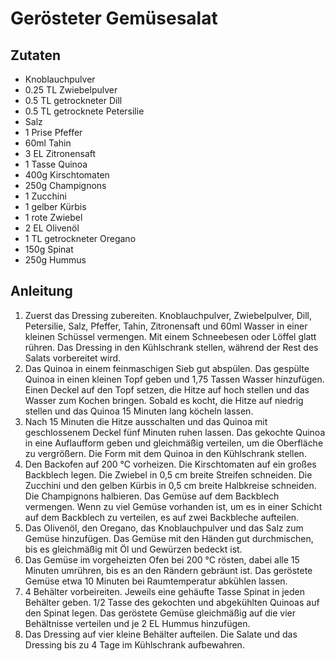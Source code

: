 # Gerösteter Gemüsesalat
## Zutaten
- Knoblauchpulver
- 0.25 TL Zwiebelpulver
- 0.5 TL getrockneter Dill
- 0.5 TL getrocknete Petersilie
- Salz
- 1 Prise Pfeffer
- 60ml Tahin
- 3 EL Zitronensaft
- 1 Tasse Quinoa
- 400g Kirschtomaten
- 250g Champignons
- 1 Zucchini
- 1 gelber Kürbis
- 1 rote Zwiebel
- 2 EL Olivenöl
- 1 TL getrockneter Oregano
- 150g Spinat
- 250g Hummus

## Anleitung
1. Zuerst das Dressing zubereiten. Knoblauchpulver, Zwiebelpulver, Dill, Petersilie, Salz, Pfeffer, Tahin, Zitronensaft und 60ml Wasser in einer kleinen Schüssel vermengen. Mit einem Schneebesen oder Löffel glatt rühren. Das Dressing in den Kühlschrank stellen, während der Rest des Salats vorbereitet wird.
2. Das Quinoa in einem feinmaschigen Sieb gut abspülen. Das gespülte Quinoa in einen kleinen Topf geben und 1,75 Tassen Wasser hinzufügen. Einen Deckel auf den Topf setzen, die Hitze auf hoch stellen und das Wasser zum Kochen bringen. Sobald es kocht, die Hitze auf niedrig stellen und das Quinoa 15 Minuten lang köcheln lassen.
3. Nach 15 Minuten die Hitze ausschalten und das Quinoa mit geschlossenem Deckel fünf Minuten ruhen lassen. Das gekochte Quinoa in eine Auflaufform geben und gleichmäßig verteilen, um die Oberfläche zu vergrößern. Die Form mit dem Quinoa in den Kühlschrank stellen.
4. Den Backofen auf 200 °C vorheizen. Die Kirschtomaten auf ein großes Backblech legen. Die Zwiebel in 0,5 cm breite Streifen schneiden. Die Zucchini und den gelben Kürbis in 0,5 cm breite Halbkreise schneiden. Die Champignons halbieren. Das Gemüse auf dem Backblech vermengen. Wenn zu viel Gemüse vorhanden ist, um es in einer Schicht auf dem Backblech zu verteilen, es auf zwei Backbleche aufteilen.
5. Das Olivenöl, den Oregano, das Knoblauchpulver und das Salz zum Gemüse hinzufügen. Das Gemüse mit den Händen gut durchmischen, bis es gleichmäßig mit Öl und Gewürzen bedeckt ist.
6. Das Gemüse im vorgeheizten Ofen bei 200 °C rösten, dabei alle 15 Minuten umrühren, bis es an den Rändern gebräunt ist. Das geröstete Gemüse etwa 10 Minuten bei Raumtemperatur abkühlen lassen.
7. 4 Behälter vorbeireiten. Jeweils eine gehäufte Tasse Spinat in jeden Behälter geben. 1/2 Tasse des gekochten und abgekühlten Quinoas auf den Spinat legen. Das geröstete Gemüse gleichmäßig auf die vier Behältnisse verteilen und je 2 EL Hummus hinzufügen.
8. Das Dressing auf vier kleine Behälter aufteilen. Die Salate und das Dressing bis zu 4 Tage im Kühlschrank aufbewahren.
